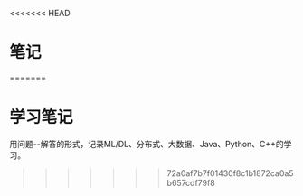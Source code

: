 <<<<<<< HEAD
# 笔记
=======
# 学习笔记
用问题--解答的形式，记录ML/DL、分布式、大数据、Java、Python、C++的学习。
>>>>>>> 72a0af7b7f01430f8c1b1872ca0a5b657cdf79f8
